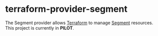 # terraform-provider-segment

The Segment provider allows [Terraform](https://www.terraform.io/) to manage [Segment](https://segment.com/docs/) resources.
This project is currently in **PILOT**.
